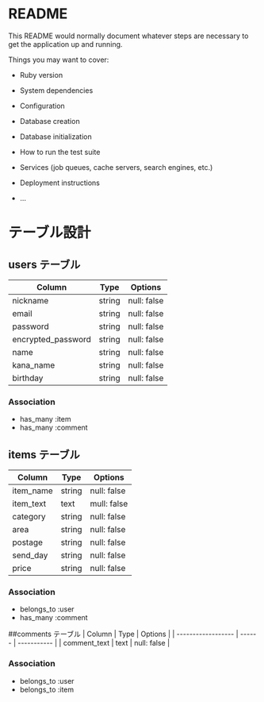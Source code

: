 # README

This README would normally document whatever steps are necessary to get the
application up and running.

Things you may want to cover:

* Ruby version

* System dependencies

* Configuration

* Database creation

* Database initialization

* How to run the test suite

* Services (job queues, cache servers, search engines, etc.)

* Deployment instructions

* ...

# テーブル設計

## users テーブル

| Column             | Type   | Options     |
| ------------------ | ------ | ----------- |
| nickname           | string | null: false |
| email              | string | null: false |
| password           | string | null: false |
| encrypted_password | string | null: false |
| name               | string | null: false |
| kana_name          | string | null: false |
| birthday           | string | null: false |

### Association

- has_many :item
- has_many :comment

## items テーブル
| Column             | Type   | Options     |
| ------------------ | ------ | ----------- |
| item_name          | string | null: false |
| item_text          | text   | mull: false |
| category           | string | null: false |
| area               | string | null: false |
| postage            | string | null: false |
| send_day           | string | null: false |
| price              | string | null: false |

### Association

- belongs_to :user
- has_many :comment

##comments テーブル
| Column             | Type   | Options     |
| ------------------ | ------ | ----------- |
| comment_text       | text   | null: false |

### Association

- belongs_to :user
- belongs_to :item